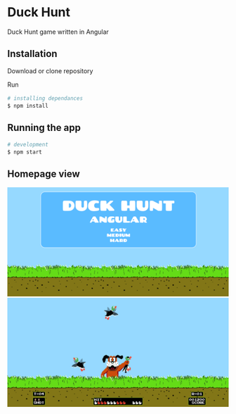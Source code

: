 # Duck Hunt

Duck Hunt game written in Angular


## Installation

Download or clone repository

Run

```bash
# installing dependances
$ npm install
```

## Running the app

```bash
# development
$ npm start
```

## Homepage view

![home page view](./screenshot_1.png) ![active game view](./screenshot_2.png)